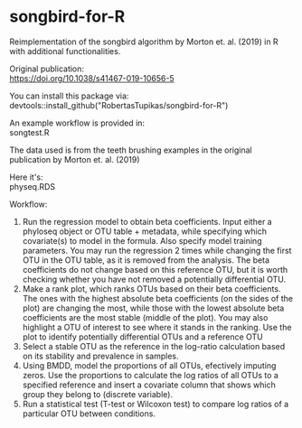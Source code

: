 # songbird-for-R
Reimplementation of the songbird algorithm by Morton et. al. (2019) in R with additional functionalities.

Original publication:\
https://doi.org/10.1038/s41467-019-10656-5

You can install this package via: \
devtools::install_github("RobertasTupikas/songbird-for-R")

An example workflow is provided in: \
songtest.R

The data used is from the teeth brushing examples in the original publication by Morton et. al. (2019)

Here it's: \
physeq.RDS

Workflow:
1. Run the regression model to obtain beta coefficients. Input either a phyloseq object or OTU table + metadata, while specifying which covariate(s) to model in the formula. Also specify model training parameters. You may run the regression 2 times while changing the first OTU in the OTU table, as it is removed from the analysis. The beta coefficients do not change based on this reference OTU, but it is worth checking whether you have not removed a potentially differential OTU. 
2. Make a rank plot, which ranks OTUs based on their beta coefficients. The ones with the highest absolute beta coefficients (on the sides of the plot) are changing the most, while those with the lowest absolute beta coefficients are the most stable (middle of the plot). You may also highlight a OTU of interest to see where it stands in the ranking. Use the plot to identify potentially differential OTUs and a reference OTU 
3. Select a stable OTU as the reference in the log-ratio calculation based on its stability and prevalence in samples. 
4. Using BMDD, model the proportions of all OTUs, efectively imputing zeros. Use the proportions to calculate the log ratios of all OTUs to a specified reference and insert a covariate column that shows which group they belong to (discrete variable). 
5. Run a statistical test (T-test or Wilcoxon test) to compare log ratios of a particular OTU between conditions. 
